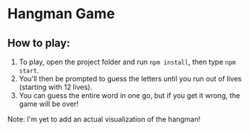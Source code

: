 # Hangman Game

## How to play:
1. To play, open the project folder and run `npm install`, then type `npm start`.
2. You'll then be prompted to guess the letters until you run out of lives (starting with 12 lives).
3. You can guess the entire word in one go, but if you get it wrong, the game will be over!

Note: I'm yet to add an actual visualization of the hangman!
